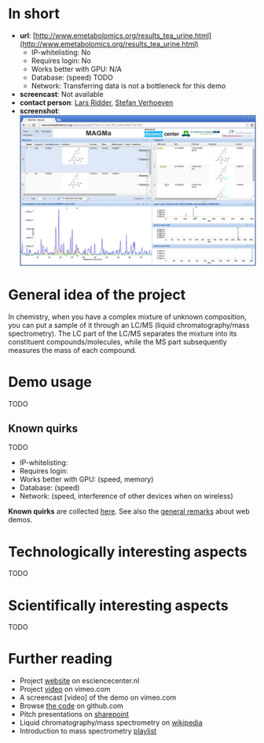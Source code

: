 # In short

- **url**: [http://www.emetabolomics.org/results_tea_urine.html](http://www.emetabolomics.org/results_tea_urine.html)
    - IP-whitelisting: No
    - Requires login: No
    - Works better with GPU: N/A
    - Database: (speed) TODO
    - Network: Transferring data is not a bottleneck for this demo
- **screencast**: Not available
- **contact person**: [Lars Ridder](https://www.esciencecenter.nl/profile/dr.-lars-ridder), [Stefan Verhoeven](https://www.esciencecenter.nl/profile/ing.-stefan-verhoeven)
- **screenshot**:
![screenshot](/demos/emetabolomics/screencapture-demo-emetabolomics.png "emetabolomics demo screenshot")

# General idea of the project

In chemistry, when you have a complex mixture of unknown composition, you can put a sample of it through an LC/MS (liquid chromatography/mass spectrometry). The LC part of the LC/MS separates the mixture into its constituent compounds/molecules, while the MS part subsequently measures the mass of each compound. 

# Demo usage

TODO

## Known quirks

TODO

- IP-whitelisting:
- Requires login:
- Works better with GPU: (speed, memory)
- Database: (speed)
- Network: (speed, interference of other devices when on wireless)

**Known quirks** are collected [here](https://github.com/NLeSC/collab-demos/issues/64). See also the [general remarks](/doc/demo-usage-general-remarks.md) about web demos.

# Technologically interesting aspects

TODO

# Scientifically interesting aspects

TODO

# Further reading

- Project [website](https://www.esciencecenter.nl/project/chemical-informatics-for-metabolite-identification-and-biochemical-network) on esciencecenter.nl
- Project [video](https://vimeo.com/109444671) on vimeo.com
- A screencast [video] of the demo on vimeo.com
- Browse [the code](https://github.com/NLeSC/MAGMa) on github.com
- Pitch presentations on [sharepoint](https://nlesc.sharepoint.com/Shared%20Documents/Forms/AllItems.aspx?RootFolder=%2FShared%20Documents%2FNLeSC%20Project%20Presentations%2FCurrent%2FeMetabolomics&FolderCTID=0x0120004EB0DBA245A10041AA401E78745EB1B1&View=%7B2CC9F224-02CB-49B5-9DBB-C97AE29C8572%7D)
- Liquid chromatography/mass spectrometry on [wikipedia](https://en.wikipedia.org/wiki/Liquid_chromatography%E2%80%93mass_spectrometry)
- Introduction to mass spectrometry [playlist](https://www.youtube.com/watch?v=rBymrFzcaPM&list=PL43814409BA85D84C)





